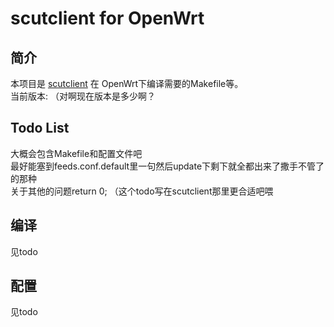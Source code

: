 scutclient for OpenWrt  
===

简介  
---

 本项目是 [scutclient][1] 在 OpenWrt下编译需要的Makefile等。   
 当前版本: （对啊现在版本是多少啊？  
 

Todo List
---

 大概会包含Makefile和配置文件吧  
 最好能塞到feeds.conf.default里一句然后update下剩下就全都出来了撒手不管了的那种  
 关于其他的问题return 0;  （这个todo写在scutclient那里更合适吧喂


编译  
---

 见todo  


配置  
---
 
 见todo  

  [1]: https://github.com/scutclient/scutclient
